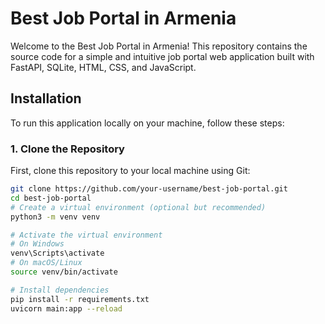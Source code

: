 # Best Job Portal in Armenia

Welcome to the Best Job Portal in Armenia! This repository contains the source code for a simple and intuitive job portal web application built with FastAPI, SQLite, HTML, CSS, and JavaScript.

## Installation

To run this application locally on your machine, follow these steps:

### 1. Clone the Repository

First, clone this repository to your local machine using Git:

```bash
git clone https://github.com/your-username/best-job-portal.git
cd best-job-portal
# Create a virtual environment (optional but recommended)
python3 -m venv venv

# Activate the virtual environment
# On Windows
venv\Scripts\activate
# On macOS/Linux
source venv/bin/activate

# Install dependencies
pip install -r requirements.txt
uvicorn main:app --reload

